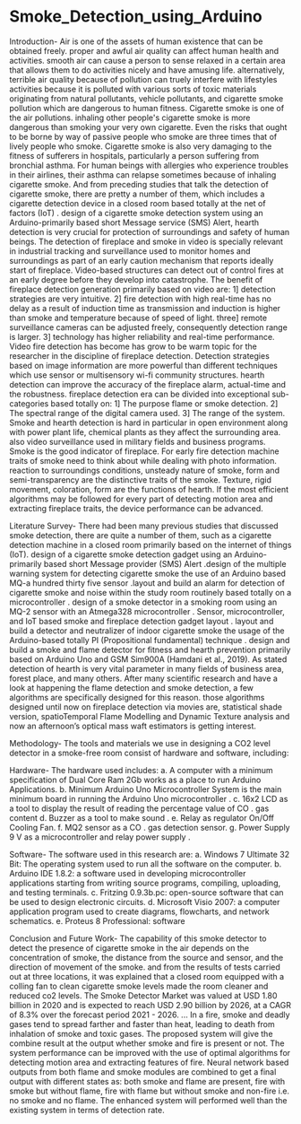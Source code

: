 # Smoke_Detection_using_Arduino
Introduction- 
Air is one of the assets of human existence that can be obtained freely. proper and awful air quality can affect human health and activities. smooth air can cause a person to sense relaxed in a certain area that allows them to do activities nicely and have amusing life. alternatively, terrible air quality because of pollution can truely interfere with lifestyles activities because it is polluted with various sorts of toxic materials originating from natural pollutants, vehicle pollutants, and cigarette smoke pollution which are dangerous to human fitness. Cigarette smoke is one of the air pollutions. inhaling other people's cigarette smoke is more dangerous than smoking your very own cigarette. Even the risks that ought to be borne by way of passive people who smoke are three times that of lively people who smoke. Cigarette smoke is also very damaging to the fitness of sufferers in hospitals, particularly a person suffering from bronchial asthma. For human beings with allergies who experience troubles in their airlines, their asthma can relapse sometimes because of inhaling cigarette smoke. And from preceding studies that talk the detection of cigarette smoke, there are pretty a number of them, which includes a cigarette detection device in a closed room based totally at the net of factors (IoT) . design of a cigarette smoke detection system using an Arduino-primarily based short Message service (SMS) Alert, hearth detection is very crucial for protection of surroundings and safety of human beings. The detection of fireplace and smoke in video is specially relevant in industrial tracking and surveillance used to monitor homes and surroundings as part of an early caution mechanism that reports ideally start of fireplace. Video-based structures can detect out of control fires at an early degree before they develop into catastrophe. The benefit of fireplace detection generation primarily based on video are:
 1] detection strategies are very intuitive. 
2] fire detection with high real-time has no delay as a result of induction time as transmission and induction is higher than smoke and temperature because of speed of light. three] remote surveillance cameras can be adjusted freely, consequently detection range is larger. 
3] technology has higher reliability and real-time performance. 
Video fire detection has become has grow to be warm topic for the researcher in the discipline of fireplace detection. Detection strategies based on image information are more powerful than different techniques which use sensor or multisensory wi-fi community structures. hearth detection can improve the accuracy of the fireplace alarm, actual-time and the robustness. fireplace detection era can be divided into exceptional sub-categories based totally on: 
1] The purpose flame or smoke detection.
2] The spectral range of the digital camera used.
3] The range of the system. Smoke and hearth detection is hard in particular in open environment along with power plant life, chemical plants as they affect the surrounding area. also video surveillance used in military fields and business programs. 
Smoke is the good indicator of fireplace. For early fire detection machine traits of smoke need to think about while dealing with photo information. reaction to surroundings conditions, unsteady nature of smoke, form and semi-transparency are the distinctive traits of the smoke. Texture, rigid movement, coloration, form are the functions of hearth. If the most efficient algorithms may be followed for every part of detecting motion area and extracting fireplace traits, the device performance can be advanced.




Literature Survey-
There had been many previous studies that discussed smoke detection, there are quite a number of them, such as a cigarette detection machine in a closed room primarily based on the internet of things (IoT). design of a cigarette smoke detection gadget using an Arduino-primarily based short Message provider (SMS) Alert .design of the multiple warning system for detecting cigarette smoke the use of an Arduino based MQ-a hundred thirty five sensor .layout and build an alarm for detection of cigarette smoke and noise within the study room routinely based totally on a microcontroller . design of a smoke detector in a smoking room using an MQ-2 sensor with an Atmega328 microcontroller . Sensor, microcontroller, and IoT based smoke and fireplace detection gadget layout . layout and build a detector and neutralizer of indoor cigarette smoke the usage of the Arduino-based totally PI (Propositional fundamental) technique . design and build a smoke and flame detector for fitness and hearth prevention primarily based on Arduino Uno and GSM Sim900A (Hamdani et al., 2019). As stated detection of hearth is very vital parameter in many fields of business area, forest place, and many others. After many scientific research and have a look at happening the flame detection and smoke detection, a few algorithms are specifically designed for this reason. those algorithms designed until now on fireplace detection via movies are, statistical shade version, spatioTemporal Flame Modelling and Dynamic Texture analysis and now an afternoon’s optical mass waft estimators is getting interest.




Methodology-
The tools and materials we use in designing a CO2 level detector in a smoke-free room consist of hardware and software, including:

 Hardware-
The hardware used includes: 
a. A computer with a minimum specification of Dual Core Ram 2Gb works as a place to run Arduino Applications.
 b. Minimum Arduino Uno Microcontroller System is the main minimum board in running the Arduino Uno microcontroller .
c. 16x2 LCD as a tool to display the result of reading the percentage value of CO . gas content
 d. Buzzer as a tool to make sound .
e. Relay as regulator On/Off Cooling Fan.
 f. MQ2 sensor as a CO . gas detection sensor.
 g. Power Supply 9 V as a microcontroller and relay power supply .
 
Software- 
The software used in this research are:
 a. Windows 7 Ultimate 32 Bit: The operating system used to run all the software on the computer.
 b. Arduino IDE 1.8.2: a software used in developing microcontroller applications starting from writing source programs, compiling, uploading, and testing terminals.
 c. Fritzing 0.9.3b.pc: open-source software that can be used to design electronic circuits.
 d. Microsoft Visio 2007: a computer application program used to create diagrams, flowcharts, and network schematics. 
e. Proteus 8 Professional: software



Conclusion and Future Work- 
The capability of this smoke detector to detect the presence of cigarette smoke in the air depends on the concentration of smoke, the distance from the source and sensor, and the direction of movement of the smoke. and from the results of tests carried out at three locations, it was explained that a closed room equipped with a colling fan to clean cigarette smoke levels made the room cleaner and reduced co2 levels.
The Smoke Detector Market was valued at USD 1.80 billion in 2020 and is expected to reach USD 2.90 billion by 2026, at a CAGR of 8.3% over the forecast period 2021 - 2026. ... In a fire, smoke and deadly gases tend to spread farther and faster than heat, leading to death from inhalation of smoke and toxic gases. The proposed system will give the combine result at the output whether smoke and fire is present or not. The system performance can be improved with the use of optimal algorithms for detecting motion area and extracting features of fire. Neural network based outputs from both flame and smoke modules are combined to get a final output with different states as: both smoke and flame are present, fire with smoke but without flame, fire with flame but without smoke and non-fire i.e. no smoke and no flame. The enhanced system will performed well than the existing system in terms of detection rate.

